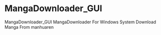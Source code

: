 # MangaDownloader_GUI
MangaDownloader_GUI
MangaDownloader For Windows System Download Manga From manhuaren
